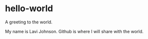 # hello-world
A greeting to the world.

My name is Lavi Johnson. Github is where I will share with the world.
